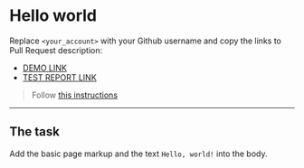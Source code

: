 # Hello world
Replace `<your_account>` with your Github username and copy the links to Pull Request description:
- [DEMO LINK](https://meryamwazeen.github.io/layout_hello-world/)
- [TEST REPORT LINK](https://meryamwazeen.github.io/layout_hello-world/report/html_report/)

> Follow [this instructions](https://mate-academy.github.io/layout_task-guideline/#how-to-solve-the-layout-tasks-on-github)
___

## The task
Add the basic page markup and the text `Hello, world!` into the body.
